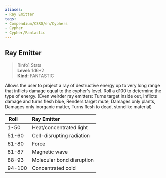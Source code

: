```yaml
---
aliases:
- Ray Emitter
tags:
- Compendium/CSRD/en/Cyphers
- Cypher
- Cypher/Fantastic
---
```


  
## Ray Emitter  
>[!info] Stats  
> **Level:** 1d6+2  
> **Kind:** FANTASTIC
  
Allows the user to project a ray of destructive energy up to very long range that inflicts damage equal to the cypher's level. Roll a d100 to determine the type of energy. (Even weirder ray emitters: Turns target inside out, Inflicts damage and turns flesh blue, Renders target mute, Damages only plants, Damages only inorganic matter, Turns flesh to dead, stonelike material)  

|  Roll &nbsp; &nbsp; &nbsp; | Ray Emitter  |  
| ------------- | :----------- |  
| 1-50 | Heat/concentrated light |  
| 51-60 | Cell-disrupting radiation |  
| 61-80 | Force |  
| 81-87 | Magnetic wave |  
| 88-93 | Molecular bond disruption |  
| 94-100 | Concentrated cold |